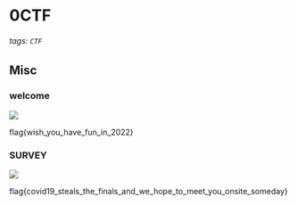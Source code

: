 # 0CTF
###### tags: `CTF`

## Misc
### welcome

![](https://i.imgur.com/r2nvC3Q.png)

flag{wish_you_have_fun_in_2022}

### SURVEY
![](https://i.imgur.com/PlKKbhy.png)

flag{covid19_steals_the_finals_and_we_hope_to_meet_you_onsite_someday}